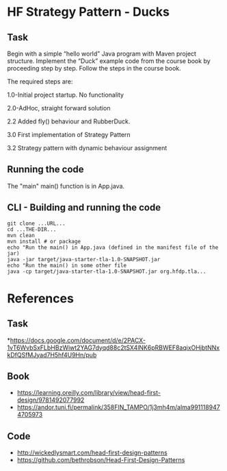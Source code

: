 # HF Strategy Pattern - Ducks

## Task

Begin with a simple “hello world” Java program with Maven project structure.
Implement the “Duck” example code from the course book by proceeding step by step. Follow the steps in the course book.

The required steps are:

1.0-Initial project startup. No functionality

2.0-AdHoc, straight forward solution

2.2 Added fly() behaviour and RubberDuck.

3.0 First implementation of Strategy Pattern

3.2 Strategy pattern with dynamic behaviour assignment



## Running the code

The "main" main() function is in App.java.

## CLI - Building and running the code

````
git clone ...URL...
cd ...THE-DIR...
mvn clean
mvn install # or package
echo "Run the main() in App.java (defined in the manifest file of the jar)
java -jar target/java-starter-tla-1.0-SNAPSHOT.jar 
echo "Run the main() in some other file
java -cp target/java-starter-tla-1.0-SNAPSHOT.jar org.hfdp.tla...
````

# References
## Task
*https://docs.google.com/document/d/e/2PACX-1vT6WvbSxFLbHBzWiwt2YAG7dyqd88c2tSX4lNK6pRBWEF8aqixOHjbtNNxkDfQSfMJyad7H5hf4U9Hn/pub

## Book
* https://learning.oreilly.com/library/view/head-first-design/9781492077992
* https://andor.tuni.fi/permalink/358FIN_TAMPO/1j3mh4m/alma9911189474705973 

## Code
* http://wickedlysmart.com/head-first-design-patterns
* https://github.com/bethrobson/Head-First-Design-Patterns

